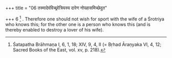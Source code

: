 +++
title = "06 तस्मादेवंविच्छ्रोत्रियस्य दारेण नोपहासमिच्छेदुत"

+++
6 [^3] . Therefore one should not wish for sport with the wife of a Śrotriya who knows this; for the other one is a person who knows this (and is thereby enabled to destroy a lover of his wife).


[^3]:  Śatapatha Brāhmaṇa I, 6, 1, 18; XIV, 9, 4, II (= Bṛhad Āraṇyaka VI, 4, 12; Sacred Books of the East, vol. xv, p. 218).

